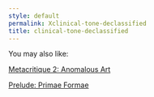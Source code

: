 ```yaml
---
style: default
permalink: Xclinical-tone-declassified
title: clinical-tone-declassified
---
```

You may also like:

[Metacritique 2: Anomalous Art](http://scp-wiki.net/metacritique-two)

[Prelude: Primae Formae](http://scp-wiki.net/primae-formae)
